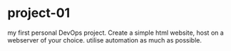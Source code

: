 # project-01
my first personal DevOps project.
Create a simple html website, host on a webserver of your choice.
utilise automation as much as possible.
